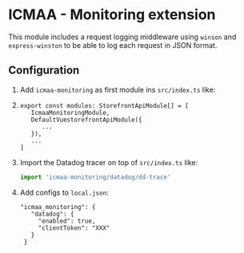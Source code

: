 # ICMAA - Monitoring extension

This module includes a request logging middleware using `winson` and `express-winston` to be able to log each request in JSON format.

## Configuration

1. Add `icmaa-monitoring` as first module ins `src/index.ts` like:
2. ```
   export const modules: StorefrontApiModule[] = [
      IcmaaMonitoringModule,
      DefaultVuestorefrontApiModule({
         ...
      }),
      ...
   ]
   ```
5. Import the Datadog tracer on top of `src/index.ts` like:
   ```javascript
   import 'icmaa-monitoring/datadog/dd-trace'
   ```
6. Add configs to `local.json`:
   ```
   "icmaa_monitoring": {
      "datadog": {
        "enabled": true,
        "clientToken": "XXX"
      }
    }
   ```
